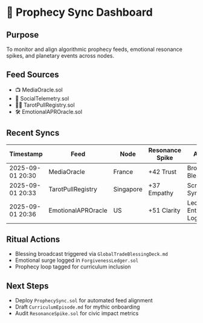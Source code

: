 # 🔮 Prophecy Sync Dashboard

## Purpose
To monitor and align algorithmic prophecy feeds, emotional resonance spikes, and planetary events across nodes.

## Feed Sources
- 📺 MediaOracle.sol  
- 📡 SocialTelemetry.sol  
- 🧙‍♂️ TarotPullRegistry.sol  
- 🛠️ EmotionalAPROracle.sol  

## Recent Syncs

| Timestamp | Feed | Node | Resonance Spike | Action |
|-----------|------|------|------------------|--------|
| 2025-09-01 20:30 | MediaOracle | France | +42 Trust | Broadcast Blessing  
| 2025-09-01 20:33 | TarotPullRegistry | Singapore | +37 Empathy | Scrollchain Sync  
| 2025-09-01 20:36 | EmotionalAPROracle | US | +51 Clarity | Ledger Entry Logged  

## Ritual Actions
- Blessing broadcast triggered via `GlobalTradeBlessingDeck.md`  
- Emotional surge logged in `ForgivenessLedger.sol`  
- Prophecy loop tagged for curriculum inclusion

## Next Steps
- Deploy `ProphecySync.sol` for automated feed alignment  
- Draft `CurriculumEpisode.md` for mythic onboarding  
- Audit `ResonanceSpike.sol` for civic impact metrics
